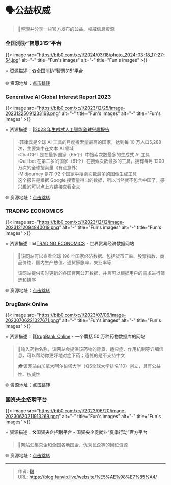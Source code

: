# 🗣公益权威


> 🤖整理并分享一些官方发布的公益、权威信息资源
>

<!--more-->

### 全国消协“智慧315”平台

{{< image src="https://bib0.com/xc/i/2024/03/18/photo_2024-03-18_17-27-54.jpg" alt="-"  title="Fun's images" alt="-"  title="Fun's images" >}}    

⭐️  资源描述：☎全国消协“智慧315”平台

🌐 资源地址：[点击跳转](https://315.cca.org.cn/#/home)

### Generative AI Global Interest Report 2023

{{< image src="https://bib0.com/xc/i/2023/12/25/image-20231225091233168.png" alt="-"  title="Fun's images" alt="-"  title="Fun's images" >}}    

⭐️  资源描述：🤖[2023 年生成式人工智能全球兴趣报告](https://www.electronicshub.org/generative-ai-global-interest-report-2023/)

>▫️菲律宾是全球 AI 工具的月度搜索量最高的国家，达到每 10 万人口5,288次，主要集中在文本 AI 领域  
>▫️ChatGPT 是在最多国家（65个）中搜索次数最多的生成式 AI 工具  
>▫️Quillbot 在第二多的国家（61个）在搜索次数最多的工具，拥有每月 1200 万次的全球搜索量（有点意外）  
>▫️Midjourney 是在 92 个国家中搜索次数最多的图像生成工具  
>这个报告是根据 Google 搜索量得出的数据，所以当然就不包含中国了，感兴趣的可以点上方链接查看全文

🌐 资源地址：[点击跳转](https://www.electronicshub.org/generative-ai-global-interest-report-2023/)

### TRADING ECONOMICS

{{< image src="https://bib0.com/xc/i/2023/12/12/image-20231212094840019.png" alt="-"  title="Fun's images" alt="-"  title="Fun's images" >}}    

⭐️  资源描述：📊[TRADING ECONOMICS](https://zh.tradingeconomics.com/) - 世界贸易经济数据网站

>📄该网站可以查看全球 196 个国家经济数据、包括货币汇率、股票指数、商品价格、国内生产总值、通货膨胀率、失业率等
>
>该网站提供实时更新的各国官网公开数据，并且可以根据用户的需求进行筛选和排序

🌐 资源地址：[点击跳转](https://zh.tradingeconomics.com/)

### DrugBank Online

{{< image src="https://bib0.com/xc/i/2023/07/06/image-20230706221327671.png" alt="-"  title="Fun's images" alt="-"  title="Fun's images" >}}    

⭐️  资源描述：💊[DrugBank Online](https://go.drugbank.com/) - 一个囊括 50 万种药物数据库的网站

>📄输入药物名称，该网站会提供该药物的背景、适应症、作用机制等详细信息，可以帮助你更好地对症下药；遗憾的是不支持中文
>
>🎓该网站由加拿大阿尔伯塔大学（QS全球大学排名110）创立，具有公益性、权威性

🌐 资源地址：[点击跳转](https://go.drugbank.com/)

### 国资央企招聘平台

{{< image src="https://bib0.com/xc/i/2023/06/20/image-20230620211913269.png" alt="-"  title="Fun's images" alt="-"  title="Fun's images" >}}    

⭐️  资源描述：🛠国资央企招聘平台 - 国资央企促就业“夏季行动”官方平台

>📄网站汇集央企和全国各地国企、优秀民企等的岗位资源

🌐 资源地址：[点击跳转](https://cujiuye.iguopin.com/)


---

> 作者: [聪](/about)  
> URL: https://blog.funvip.live/website/%E5%AE%98%E7%85%A4/  

